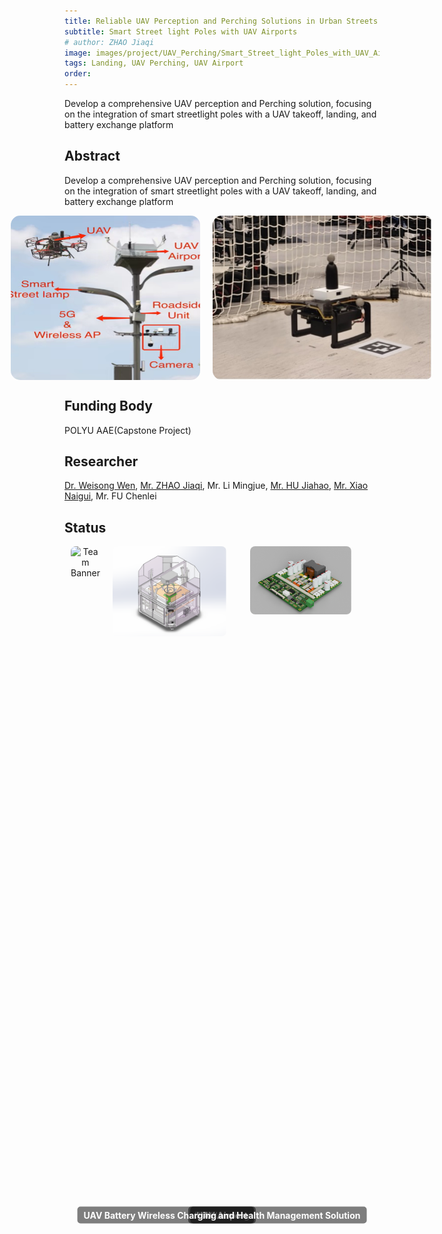 ```yaml
---
title: Reliable UAV Perception and Perching Solutions in Urban Streets
subtitle: Smart Street light Poles with UAV Airports
# author: ZHAO Jiaqi
image: images/project/UAV_Perching/Smart_Street_light_Poles_with_UAV_Airports.png
tags: Landing, UAV Perching, UAV Airport
order: 
---
```


Develop a comprehensive UAV perception and Perching solution, focusing on the integration of smart streetlight poles with a UAV takeoff, landing, and battery exchange platform

## Abstract

Develop a comprehensive UAV perception and Perching solution, focusing on the integration of smart streetlight poles with a UAV takeoff, landing, and battery exchange platform
<div style="display: flex; justify-content: center; margin-bottom: 20px;">
  <img src="https://github.com/PolyU-TASLAB/polyu-taslab.github.io/raw/main/images/project/UAV_Perching/Smart_Street_light_Poles_with_UAV_Airports.png" alt="Team Banner" 
       style="width: 60%; height: auto; object-fit: cover; max-width: 500px; margin: 0 10px; border-radius: 15px;">
  <img src="https://github.com/PolyU-TASLAB/polyu-taslab.github.io/raw/main/images/project/UAV_Perching/Perching_UAV_Flight.jpg" alt="Perching UAV Flight" 
       style="width: 70%; height: auto; object-fit: cover; max-width: 500px; margin: 0 10px; border-radius: 15px;">
</div>

## Funding Body

POLYU AAE(Capstone Project) 

## Researcher

[Dr. Weisong Wen](https://polyu-taslab.github.io/members/Wen_Weisong.html), [Mr. ZHAO Jiaqi](https://polyu-taslab.github.io/members/ZHAO_Jiaqi.html), Mr. Li Mingjue, [Mr. HU Jiahao](https://polyu-taslab.github.io/members/hujiahao.html), [Mr. Xiao Naigui](https://polyu-taslab.github.io/members/Xiao_Naigui.html), Mr. FU Chenlei
## Status
<div style="display: flex; justify-content: center; margin-bottom: 20px;">
  <div style="text-align: center; margin: 0 10px;">
    <img src="https://github.com/PolyU-TASLAB/polyu-taslab.github.io/raw/main/images/project/UAV_Perching/compressed_landing_successful.gif" alt="Team Banner" 
         style="width: 60%; height: auto; object-fit: cover; max-width: 600px; border-radius: 8px;">
    <p style="position: absolute; top: 50%; left: 50%; transform: translate(-50%, -50%); margin: 0; color: white; font-weight: bold; background-color: rgba(0, 0, 0, 0.5); padding: 5px 10px; border-radius: 5px;">UAV Landing</p>
  </div>
  <div style="text-align: center; margin: 0 10px;">
    <img src="https://github.com/PolyU-TASLAB/polyu-taslab.github.io/raw/main/images/project/UAV_Perching/UAV_Airport.png" alt="Team Banner" 
         style="width: 110%; height: auto; object-fit: cover; max-width: 600px; border-radius: 8px;">
    <p style="position: absolute; top: 50%; left: 50%; transform: translate(-50%, -50%); margin: 0; color: white; font-weight: bold; background-color: rgba(0, 0, 0, 0.5); padding: 5px 10px; border-radius: 5px;">UAV Airport</p>
  </div>
  <div style="text-align: center; margin: 0 10px;">
    <img src="https://github.com/PolyU-TASLAB/polyu-taslab.github.io/raw/main/images/project/UAV_Perching/Power_Distribution_Board.png" alt="Team Banner" 
         style="width: 70%; height: auto; object-fit: cover; max-width: 600px; border-radius: 8px;">
    <p style="position: absolute; top: 50%; left: 50%; transform: translate(-50%, -50%); margin: 0; color: white; font-weight: bold; background-color: rgba(0, 0, 0, 0.5); padding: 5px 10px; border-radius: 5px;">UAV Battery Wireless Charging and Health Management Solution</p>
  </div>
</div>

